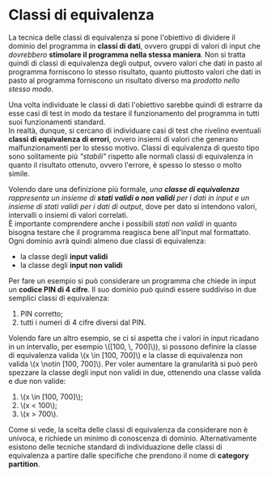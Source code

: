 # Classi di equivalenza

La tecnica delle classi di equivalenza si pone l'obiettivo di dividere il dominio del programma in __classi di dati__, ovvero gruppi di valori di input che _dovrebbero_ __stimolare il programma nella stessa maniera__.
Non si tratta quindi di classi di equivalenza degli output, ovvero valori che dati in pasto al programma forniscono lo stesso risultato, quanto piuttosto valori che dati in pasto al programma forniscono un risultato diverso ma _prodotto nello stesso modo_.

Una volta individuate le classi di dati l'obiettivo sarebbe quindi di estrarre da esse casi di test in modo da testare il funzionamento del programma in tutti suoi funzionamenti standard. \
In realtà, dunque, si cercano di individuare casi di test che rivelino eventuali __classi di equivalenza di errori__, ovvero insiemi di valori che generano malfunzionamenti per lo stesso motivo.
Classi di equivalenza di questo tipo sono solitamente più _"stabili"_ rispetto alle normali classi di equivalenza in quanto il risultato ottenuto, ovvero l'errore, è spesso lo stesso o molto simile.

Volendo dare una definizione più formale, _una __classe di equivalenza__ rappresenta un insieme di __stati validi o non validi__ per i dati in input e un insieme di stati validi per i dati di output_, dove per dato si intendono valori, intervalli o insiemi di valori correlati. \
È importante comprendere anche i possibili _stati non validi_ in quanto bisogna testare che il programma reagisca bene all'input mal formattato.
Ogni dominio avrà quindi almeno due classi di equivalenza:

- la classe degli __input validi__
- la classe degli __input non validi__

Per fare un esempio si può considerare un programma che chiede in input un __codice PIN di 4 cifre__.
Il suo dominio può quindi essere suddiviso in due semplici classi di equivalenza:

1. PIN corretto;
2. tutti i numeri di 4 cifre diversi dal PIN.

Volendo fare un altro esempio, se ci si aspetta che i valori in input ricadano in un intervallo, per esempio \\([100, \\, 700]\\)), si possono definire la classe di equivalenza valida \\(x \in [100, 700]\\) e la classe di equivalenza non valida \\(x \notin [100, 700]\\).
Per voler aumentare la granularità si può però spezzare la classe degli input non validi in due, ottenendo una classe valida e due non valide:

1. \\(x \in [100, 700]\\);
2. \\(x < 100\\);
3. \\(x > 700\\).

Come si vede, la scelta delle classi di equivalenza da considerare non è univoca, e richiede un minimo di conoscenza di dominio.
Alternativamente esistono delle tecniche standard di individuazione delle classi di equivalenza a partire dalle specifiche che prendono il nome di __category partition__.

